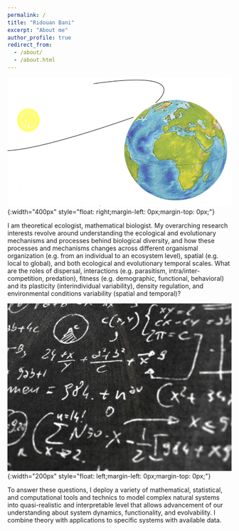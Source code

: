 ```yaml
---
permalink: /
title: "Ridouan Bani"
excerpt: "About me"
author_profile: true
redirect_from:
  - /about/
  - /about.html
---
```








![](/images/pic4.png){:width="400px"
style="float: right;margin-left: 0px;margin-top: 0px;"}

I am theoretical ecologist, mathematical biologist. My overarching research interests revolve around understanding the ecological and evolutionary mechanisms and processes behind biological diversity, and how these processes and mechanisms changes across different organismal organization (e.g. from an individual to an ecosystem level), spatial (e.g. local to global), and both ecological and evolutionary temporal scales. What are the roles of dispersal, interactions (e.g. parasitism, intra/inter-competition, predation), fitness (e.g. demographic, functional, behavioral) and its plasticity (interindividual variability), density regulation, and environmental conditions variability (spatial and temporal)? 

![](/images/pic5.png){:width="200px"
style="float: left;margin-left: 0px;margin-top: 0px;"}

To answer these questions, I deploy a variety of mathematical, statistical, and computational tools and technics to model complex natural systems into quasi-realistic and interpretable level that allows advancement of our understanding about system dynamics, functionality, and evolvability.
I combine theory with applications to specific systems with available data.

